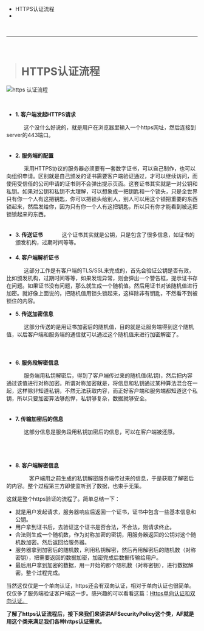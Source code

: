 

- HTTPS认证流程
- 


<br/>

***
<br/>


># HTTPS认证流程

![https 认证流程](https://upload-images.jianshu.io/upload_images/2959789-6e492103d356ac3c.jpg?imageMogr2/auto-orient/strip%7CimageView2/2/w/1240)


<br/>

- **1\. 客户端发起HTTPS请求**

　　&emsp; 这个没什么好说的，就是用户在浏览器里输入一个https网址，然后连接到server的443端口。
　　
　　<br/>
　　
- **2\. 服务端的配置**

　　&emsp; 采用HTTPS协议的服务器必须要有一套数字证书，可以自己制作，也可以向组织申请。区别就是自己颁发的证书需要客户端验证通过，才可以继续访问，而使用受信任的公司申请的证书则不会弹出提示页面。这套证书其实就是一对公钥和私钥。如果对公钥和私钥不太理解，可以想象成一把钥匙和一个锁头，只是全世界只有你一个人有这把钥匙，你可以把锁头给别人，别人可以用这个锁把重要的东西锁起来，然后发给你，因为只有你一个人有这把钥匙，所以只有你才能看到被这把锁锁起来的东西。
　　
　　<br/>
　　
- **3\. 传送证书**
　　&emsp; 这个证书其实就是公钥，只是包含了很多信息，如证书的颁发机构，过期时间等等。
　　
　　
　　<br/>
　　
- **4\. 客户端解析证书**

　　&emsp; 这部分工作是有客户端的TLS/SSL来完成的，首先会验证公钥是否有效，比如颁发机构，过期时间等等，如果发现异常，则会弹出一个警告框，提示证书存在问题。如果证书没有问题，那么就生成一个随机值。然后用证书对该随机值进行加密。就好像上面说的，把随机值用锁头锁起来，这样除非有钥匙，不然看不到被锁住的内容。
　　
　　<br/>
- **5\. 传送加密信息**

　　&emsp; 这部分传送的是用证书加密后的随机值，目的就是让服务端得到这个随机值，以后客户端和服务端的通信就可以通过这个随机值来进行加密解密了。
　
　　<br/>
　　
- **6\. 服务段解密信息**

　　&emsp; 服务端用私钥解密后，得到了客户端传过来的随机值(私钥)，然后把内容通过该值进行对称加密。所谓对称加密就是，将信息和私钥通过某种算法混合在一起，这样除非知道私钥，不然无法获取内容，而正好客户端和服务端都知道这个私钥，所以只要加密算法够彪悍，私钥够复杂，数据就够安全。
　
　　<br/>
　　
- **7\. 传输加密后的信息**

　　&emsp; 这部分信息是服务段用私钥加密后的信息，可以在客户端被还原。

　　<br/>
　　
- **8\. 客户端解密信息**

　　　&emsp; 客户端用之前生成的私钥解密服务端传过来的信息，于是获取了解密后的内容。整个过程第三方即使监听到了数据，也束手无策。

这就是整个https验证的流程了。简单总结一下：

* 就是用户发起请求，服务器响应后返回一个证书，证书中包含一些基本信息和公钥。
*   用户拿到证书后，去验证这个证书是否合法，不合法，则请求终止。
*   合法则生成一个随机数，作为对称加密的密钥，用服务器返回的公钥对这个随机数加密。然后返回给服务器。
*   服务器拿到加密后的随机数，利用私钥解密，然后再用解密后的随机数（对称密钥），把需要返回的数据加密，加密完成后数据传输给用户。
*   最后用户拿到加密的数据，用一开始的那个随机数（对称密钥），进行数据解密。整个过程完成。

当然这仅仅是一个单向认证，https还会有双向认证，相对于单向认证也很简单。仅仅多了服务端验证客户端这一步。感兴趣的可以看看这篇：[Https单向认证和双向认证。](https://link.jianshu.com?t=http://blog.csdn.net/duanbokan/article/details/50847612)

**了解了https认证流程后，接下来我们来讲讲AFSecurityPolicy这个类，AF就是用这个类来满足我们各种https认证需求。**
